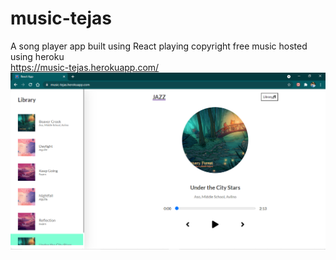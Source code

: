 # music-tejas
 A song player app built using React playing copyright free music hosted using heroku <br/>
 https://music-tejas.herokuapp.com/
 <br/>
 ![project image](https://github.com/mukherjeetejas/music-tejas/blob/main/music%20app.PNG)
 

